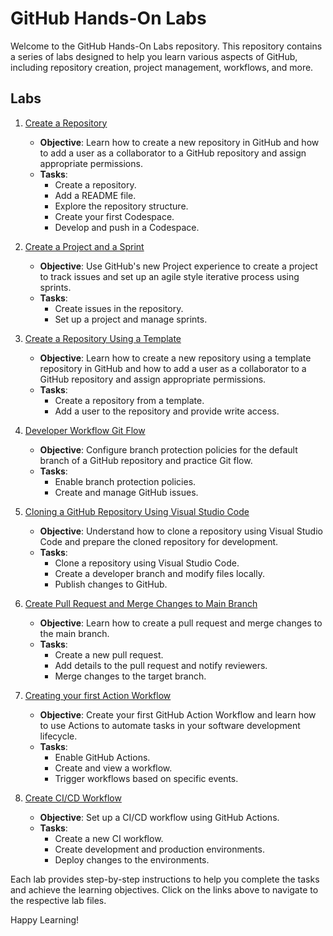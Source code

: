 # GitHub Hands-On Labs

Welcome to the GitHub Hands-On Labs repository. This repository contains a series of labs designed to help you learn various aspects of GitHub, including repository creation, project management, workflows, and more.

## Labs

1. [Create a Repository](Lab-1.1.md)
   - **Objective**: Learn how to create a new repository in GitHub and how to add a user as a collaborator to a GitHub repository and assign appropriate permissions.
   - **Tasks**:
     - Create a repository.
     - Add a README file.
     - Explore the repository structure.
     - Create your first Codespace.
     - Develop and push in a Codespace.

2. [Create a Project and a Sprint](Lab-1.2.md)
   - **Objective**: Use GitHub's new Project experience to create a project to track issues and set up an agile style iterative process using sprints.
   - **Tasks**:
     - Create issues in the repository.
     - Set up a project and manage sprints.

3. [Create a Repository Using a Template](Lab-2.0.md)
   - **Objective**: Learn how to create a new repository using a template repository in GitHub and how to add a user as a collaborator to a GitHub repository and assign appropriate permissions.
   - **Tasks**:
     - Create a repository from a template.
     - Add a user to the repository and provide write access.

4. [Developer Workflow Git Flow](Lab-2.1.md)
   - **Objective**: Configure branch protection policies for the default branch of a GitHub repository and practice Git flow.
   - **Tasks**:
     - Enable branch protection policies.
     - Create and manage GitHub issues.

5. [Cloning a GitHub Repository Using Visual Studio Code](Lab-2.2.md)
   - **Objective**: Understand how to clone a repository using Visual Studio Code and prepare the cloned repository for development.
   - **Tasks**:
     - Clone a repository using Visual Studio Code.
     - Create a developer branch and modify files locally.
     - Publish changes to GitHub.

6. [Create Pull Request and Merge Changes to Main Branch](Lab-2.3.md)
   - **Objective**: Learn how to create a pull request and merge changes to the main branch.
   - **Tasks**:
     - Create a new pull request.
     - Add details to the pull request and notify reviewers.
     - Merge changes to the target branch.

7. [Creating your first Action Workflow](Lab-3.1.md)
   - **Objective**: Create your first GitHub Action Workflow and learn how to use Actions to automate tasks in your software development lifecycle.
   - **Tasks**:
     - Enable GitHub Actions.
     - Create and view a workflow.
     - Trigger workflows based on specific events.

8. [Create CI/CD Workflow](Lab-3.2.md)
   - **Objective**: Set up a CI/CD workflow using GitHub Actions.
   - **Tasks**:
     - Create a new CI workflow.
     - Create development and production environments.
     - Deploy changes to the environments.

Each lab provides step-by-step instructions to help you complete the tasks and achieve the learning objectives. Click on the links above to navigate to the respective lab files.

Happy Learning!
